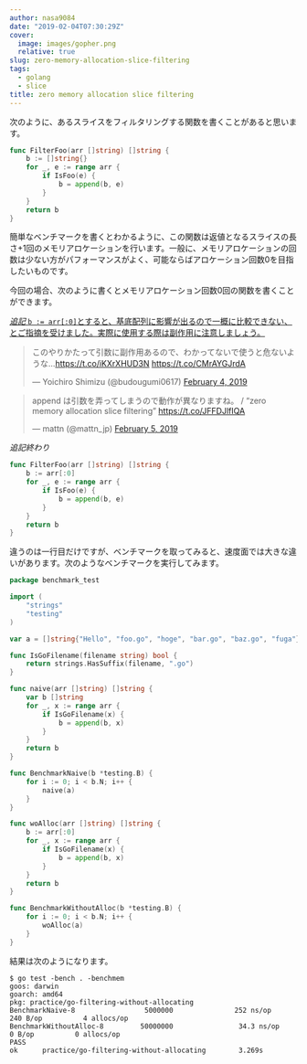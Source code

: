 ```yaml
---
author: nasa9084
date: "2019-02-04T07:30:29Z"
cover:
  image: images/gopher.png
  relative: true
slug: zero-memory-allocation-slice-filtering
tags:
  - golang
  - slice
title: zero memory allocation slice filtering
---
```



次のように、あるスライスをフィルタリングする関数を書くことがあると思います。

``` go
func FilterFoo(arr []string) []string {
    b := []string{}
    for _, e := range arr {
        if IsFoo(e) {
            b = append(b, e)
        }
    }
    return b
}
```

簡単なベンチマークを書くとわかるように、この関数は返値となるスライスの長さ+1回のメモリアロケーションを行います。一般に、メモリアロケーションの回数は少ない方がパフォーマンスがよく、可能ならばアロケーション回数0を目指したいものです。

今回の場合、次のように書くとメモリアロケーション回数0回の関数を書くことができます。

<ins datetime=2019-02-05>*追記*
`b := arr[:0]`とすると、基底配列に影響が出るので一概に比較できない、とご指摘を受けました。実際に使用する際は副作用に注意しましょう。

<blockquote class="twitter-tweet"><p lang="ja" dir="ltr">このやりかたって引数に副作用あるので、わかってないで使うと危ないような…<a href="https://t.co/iKXrXHUD3N">https://t.co/iKXrXHUD3N</a> <a href="https://t.co/CMrAYGJrdA">https://t.co/CMrAYGJrdA</a></p>&mdash; Yoichiro Shimizu (@budougumi0617) <a href="https://twitter.com/budougumi0617/status/1092566248242569216?ref_src=twsrc%5Etfw">February 4, 2019</a></blockquote>
<script async src="https://platform.twitter.com/widgets.js" charset="utf-8"></script>

<blockquote class="twitter-tweet"><p lang="ja" dir="ltr">append は引数を弄ってしまうので動作が異なりますね。 / “zero memory allocation slice filtering” <a href="https://t.co/JFFDJlfIQA">https://t.co/JFFDJlfIQA</a></p>&mdash; mattn (@mattn_jp) <a href="https://twitter.com/mattn_jp/status/1092581160339726336?ref_src=twsrc%5Etfw">February 5, 2019</a></blockquote>
<script async src="https://platform.twitter.com/widgets.js" charset="utf-8"></script>

*追記終わり*</ins>

``` go
func FilterFoo(arr []string) []string {
    b := arr[:0]
    for _, e := range arr {
        if IsFoo(e) {
            b = append(b, e)
        }
    }
    return b
}
```

違うのは一行目だけですが、ベンチマークを取ってみると、速度面では大きな違いがあります。次のようなベンチマークを実行してみます。

``` go
package benchmark_test

import (
	"strings"
	"testing"
)

var a = []string{"Hello", "foo.go", "hoge", "bar.go", "baz.go", "fuga"}

func IsGoFilename(filename string) bool {
	return strings.HasSuffix(filename, ".go")
}

func naive(arr []string) []string {
	var b []string
	for _, x := range arr {
		if IsGoFilename(x) {
			b = append(b, x)
		}
	}
	return b
}

func BenchmarkNaive(b *testing.B) {
	for i := 0; i < b.N; i++ {
		naive(a)
	}
}

func woAlloc(arr []string) []string {
	b := arr[:0]
	for _, x := range arr {
		if IsGoFilename(x) {
			b = append(b, x)
		}
	}
	return b
}

func BenchmarkWithoutAlloc(b *testing.B) {
	for i := 0; i < b.N; i++ {
		woAlloc(a)
	}
}
```

結果は次のようになります。

``` shell
$ go test -bench . -benchmem
goos: darwin
goarch: amd64
pkg: practice/go-filtering-without-allocating
BenchmarkNaive-8                 5000000               252 ns/op             240 B/op          4 allocs/op
BenchmarkWithoutAlloc-8         50000000                34.3 ns/op             0 B/op          0 allocs/op
PASS
ok      practice/go-filtering-without-allocating        3.269s
```



